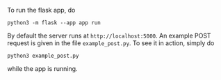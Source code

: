To run the flask app, do

```shell
python3 -m flask --app app run
```

By default the server runs at `http://localhost:5000`. An example POST request is given in the file `example_post.py`. To see it in action, simply do

```shell
python3 example_post.py
```

while the app is running.
